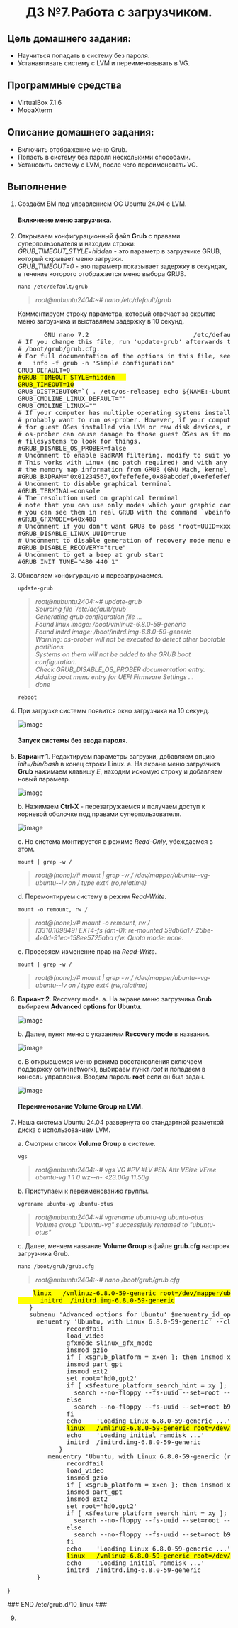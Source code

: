 <h1 align="center">ДЗ №7.Работа с загрузчиком.</h1>

## Цель домашнего задания:
+ Научиться попадать в систему без пароля.
+ Устанавливать систему с LVM и переименовывать в VG.
## Программные средства
+ VirtualBox 7.1.6
+ MobaXterm
## Описание домашнего задания:
   + Включить отображение меню Grub.
   + Попасть в систему без пароля несколькими способами.
   + Установить систему с LVM, после чего переименовать VG.

## Выполнение
1. Создаём ВМ под управлением ОС Ubuntu 24.04 с LVM.   
   #### Включение меню загрузчика.   
2. Открываем конфигурационный файл **Grub** с правами суперпользователя и находим строки:   
   *GRUB_TIMEOUT_STYLE=hidden*    - это параметр в загрузчике GRUB, который скрывает меню загрузки.      
   *GRUB_TIMEOUT=0*               - это параметр показывает задержку в секундах, в течение которого отображается меню выбора GRUB.    
   ```
   nano /etc/default/grub
   ```
   >*root@nubuntu2404:~# nano /etc/default/grub*

   Комментируем строку параметра, который отвечает за скрытие меню загрузчика и выставляем задержку в 10 секунд.

   <pre>
          GNU nano 7.2                            /etc/default/grub   
   # If you change this file, run 'update-grub' afterwards to update   
   # /boot/grub/grub.cfg.   
   # For full documentation of the options in this file, see:   
   #   info -f grub -n 'Simple configuration'   
   GRUB_DEFAULT=0   
   <mark>#GRUB_TIMEOUT_STYLE=hidden   
   GRUB_TIMEOUT=10</mark>   
   GRUB_DISTRIBUTOR=`( . /etc/os-release; echo ${NAME:-Ubuntu} ) 2>/dev/null || echo   Ubuntu`   
   GRUB_CMDLINE_LINUX_DEFAULT=""   
   GRUB_CMDLINE_LINUX=""   
   # If your computer has multiple operating systems installed, then you   
   # probably want to run os-prober. However, if your computer is a host   
   # for guest OSes installed via LVM or raw disk devices, running   
   # os-prober can cause damage to those guest OSes as it mounts   
   # filesystems to look for things.   
   #GRUB_DISABLE_OS_PROBER=false   
   # Uncomment to enable BadRAM filtering, modify to suit your needs   
   # This works with Linux (no patch required) and with any kernel that obtains   
   # the memory map information from GRUB (GNU Mach, kernel of FreeBSD ...)   
   #GRUB_BADRAM="0x01234567,0xfefefefe,0x89abcdef,0xefefefef"   
   # Uncomment to disable graphical terminal    
   #GRUB_TERMINAL=console   
   # The resolution used on graphical terminal    
   # note that you can use only modes which your graphic card supports via VBE   
   # you can see them in real GRUB with the command `vbeinfo'   
   #GRUB_GFXMODE=640x480   
   # Uncomment if you don't want GRUB to pass "root=UUID=xxx" parameter to Linux   
   #GRUB_DISABLE_LINUX_UUID=true   
   # Uncomment to disable generation of recovery mode menu entries    
   #GRUB_DISABLE_RECOVERY="true"   
   # Uncomment to get a beep at grub start   
   #GRUB_INIT_TUNE="480 440 1"   
   </pre>

3. Обновляем конфигурацию и перезагружаемся.
   ```
   update-grub
   ```
   >*root@nubuntu2404:~# update-grub   
Sourcing file `/etc/default/grub'   
Generating grub configuration file ...   
Found linux image: /boot/vmlinuz-6.8.0-59-generic    
Found initrd image: /boot/initrd.img-6.8.0-59-generic    
Warning: os-prober will not be executed to detect other bootable partitions.   
Systems on them will not be added to the GRUB boot configuration.    
Check GRUB_DISABLE_OS_PROBER documentation entry.   
Adding boot menu entry for UEFI Firmware Settings ...   
done*
   ```
   reboot
   ```

4. При загрузке системы появится окно загрузчика на 10 секунд.

   ![image](https://github.com/user-attachments/assets/460a5aad-d567-4e5c-aae1-cab30837c07d)


   #### Запуск системы без ввода пароля.
5. **Вариант 1**. Редактируем параметры загрузки, добавляем опцию *init=/bin/bash* в конец строки Linux.
   a. На экране меню загрузчика **Grub** нажимаем клавишу *E*, находим искомую строку и добавляем новый параметр.
   
   ![image](https://github.com/user-attachments/assets/200c43a9-5870-48c6-b86f-2edd59fca746)
   
   b. Нажимаем **Ctrl-X** - перезагружаемся и получаем доступ к корневой оболочке под правами суперпользователя.

   ![image](https://github.com/user-attachments/assets/b686cede-3a9b-4d85-bdd7-bd1162382edf)

   c. Но система монтируется в режиме *Read-Only*, убеждаемся в этом.
   ```
   mount | grep -w /
   ```
   >*root@(none):/# mount | grep -w /
   /dev/mapper/ubuntu--vg-ubuntu--lv on / type ext4 (ro,relatime)*

   d. Перемонтируем систему в режим *Read-Write*.   
   ```
   mount -o remount, rw /
   ```
   >*root@(none):/# mount -o remount, rw /    
   [3310.109849] EXT4-fs (dm-0): re-mounted 59db6a17-25be-4e0d-91ec-158ee5725aba r/w. Quota mode: none.*

   e. Проверяем изменение прав на *Read-Write*.
   ```
   mount | grep -w /
   ```
   >*root@(none):/# mount | grep -w /
   /dev/mapper/ubuntu--vg-ubuntu--lv on / type ext4 (rw,relatime)*
  
6. **Вариант 2**. Recovery mode.
   a. На экране меню загрузчика **Grub** выбираем **Advanced options for Ubuntu**.
   
   ![image](https://github.com/user-attachments/assets/460a5aad-d567-4e5c-aae1-cab30837c07d)

   b. Далее, пункт меню с указанием **Recovery mode** в названии.
    
   ![image](https://github.com/user-attachments/assets/c6b95565-1c4e-4a79-8a80-e1cae7798898)

   c. В открывшемся меню режима восстановления включаем поддержку сети(network), выбираем пункт *root* и попадаем в консоль управления.
      Вводим пароль **root** если он был задан.
   
      ![image](https://github.com/user-attachments/assets/0c472b17-9a05-4725-9f66-dbc34a7e2222)

   #### Переименование Volume Group на LVM.
   
7. Наша система Ubuntu 24.04 развернута со стандартной разметкой диска с использованием LVM.
   
   a. Смотрим список **Volume Group** в системе.
       
   ```
   vgs
   ```
   >*root@nubuntu2404:~# vgs
  VG        #PV #LV #SN Attr   VSize   VFree
  ubuntu-vg   1   1   0 wz--n- <23.00g 11.50g*   

   b. Приступаем к переименованию группы.    

   ```
   vgrename ubuntu-vg ubuntu-otus

   ```
   >*root@nubuntu2404:~# vgrename ubuntu-vg ubuntu-otus       
  Volume group "ubuntu-vg" successfully renamed to "ubuntu-otus"*
      
   c. Далее, меняем название **Volume Group** в файле **grub.cfg** настроек загрузчика Grub.   
   ```
   nano /boot/grub/grub.cfg
   ```
   >*root@nubuntu2404:~# nano /boot/grub/grub.cfg*
       
   <pre>
       <mark>linux   /vmlinuz-6.8.0-59-generic root=/dev/mapper/ubuntu--otus-ubuntu--lv ro 
         initrd  /initrd.img-6.8.0-59-generic</mark>
      }
      submenu 'Advanced options for Ubuntu' $menuentry_id_option 'gnulinux-advanced-59db6a17-25be-4e0d-91ec-158ee5725aba' {
        menuentry 'Ubuntu, with Linux 6.8.0-59-generic' --class ubuntu --class gnu-linux --class gnu --class os $menuentry_id_option 'gnulinux-         6.8.0->
                recordfail
                load_video
                gfxmode $linux_gfx_mode
                insmod gzio
                if [ x$grub_platform = xxen ]; then insmod xzio; insmod lzopio; fi
                insmod part_gpt
                insmod ext2
                set root='hd0,gpt2'
                if [ x$feature_platform_search_hint = xy ]; then
                  search --no-floppy --fs-uuid --set=root --hint-bios=hd0,gpt2 --hint-efi=hd0,gpt2 --hint-baremetal=ahci0,gpt2  b948ca5d-fc6e-      4899-88>
                else
                  search --no-floppy --fs-uuid --set=root b948ca5d-fc6e-4899-88a9-7da372014cb8
                fi
                echo    'Loading Linux 6.8.0-59-generic ...'
                <mark>linux   /vmlinuz-6.8.0-59-generic root=/dev/mapper/ubuntu--otus-ubuntu--lv ro</mark>
                echo    'Loading initial ramdisk ...'
                initrd  /initrd.img-6.8.0-59-generic
              }
           menuentry 'Ubuntu, with Linux 6.8.0-59-generic (recovery mode)' --class ubuntu --class gnu-linux --class gnu --class os $menuentry_id_option >
                recordfail
                load_video
                insmod gzio
                if [ x$grub_platform = xxen ]; then insmod xzio; insmod lzopio; fi
                insmod part_gpt
                insmod ext2
                set root='hd0,gpt2'
                if [ x$feature_platform_search_hint = xy ]; then
                  search --no-floppy --fs-uuid --set=root --hint-bios=hd0,gpt2 --hint-efi=hd0,gpt2 --hint-baremetal=ahci0,gpt2  b948ca5d-fc6e-4899-88>
                else
                  search --no-floppy --fs-uuid --set=root b948ca5d-fc6e-4899-88a9-7da372014cb8
                fi
                echo    'Loading Linux 6.8.0-59-generic ...'
                <mark>linux   /vmlinuz-6.8.0-59-generic root=/dev/mapper/ubuntu--otus-ubuntu--lv ro recovery nomodeset dis_ucode_ldr</mark>
                echo    'Loading initial ramdisk ...'
                initrd  /initrd.img-6.8.0-59-generic
        }
}


   </pre>
  ### END /etc/grub.d/10_linux ###



9. 
